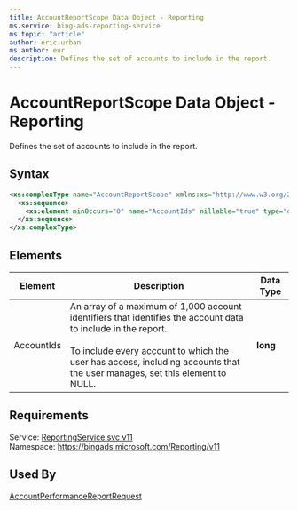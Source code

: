 ```yaml
---
title: AccountReportScope Data Object - Reporting
ms.service: bing-ads-reporting-service
ms.topic: "article"
author: eric-urban
ms.author: eur
description: Defines the set of accounts to include in the report.
---
```

# AccountReportScope Data Object - Reporting
Defines the set of accounts to include in the report.

## Syntax
```xml
<xs:complexType name="AccountReportScope" xmlns:xs="http://www.w3.org/2001/XMLSchema">
  <xs:sequence>
    <xs:element minOccurs="0" name="AccountIds" nillable="true" type="q1:ArrayOflong" xmlns:q1="http://schemas.microsoft.com/2003/10/Serialization/Arrays" />
  </xs:sequence>
</xs:complexType>
```

## <a name="elements"></a>Elements

|Element|Description|Data Type|
|-----------|---------------|-------------|
|<a name="accountids"></a>AccountIds|An array of a maximum of 1,000 account identifiers that identifies the account data to include in the report.<br /><br />To include every account to which the user has access, including accounts that the user manages, set this element to NULL.|**long**|

## Requirements
Service: [ReportingService.svc v11](https://reporting.api.bingads.microsoft.com/Api/Advertiser/Reporting/v11/ReportingService.svc)  
Namespace: https://bingads.microsoft.com/Reporting/v11  

## Used By
[AccountPerformanceReportRequest](accountperformancereportrequest.md)  
